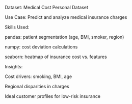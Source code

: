 Dataset: Medical Cost Personal Dataset

Use Case: Predict and analyze medical insurance charges

Skills Used:

pandas: patient segmentation (age, BMI, smoker, region)

numpy: cost deviation calculations

seaborn: heatmap of insurance cost vs. features

Insights:

Cost drivers: smoking, BMI, age

Regional disparities in charges

Ideal customer profiles for low-risk insurance

